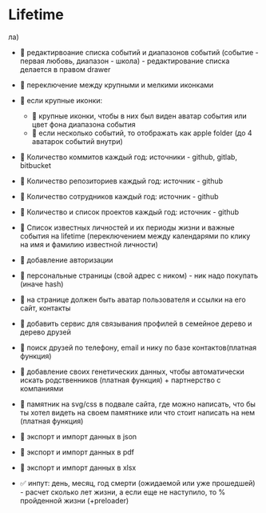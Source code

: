 # Lifetime
ла)
- 🚧 редактирвоание списка событий и диапазонов событий (событие - первая любовь, диапазон - школа) - редактирование списка делается в правом drawer
- 🚧 переключение между крупными и мелкими иконками
- 🚧 если крупные иконки:
    - 🚧 крупные иконки, чтобы в них был виден аватар события или цвет фона диапазона события
    - 🚧 если несколько событий, то отображать как apple folder (до 4 аватарок событий внутри)

- 🚧 Количество коммитов каждый год: источники - github, gitlab, bitbucket
- 🚧 Количество репозиториев каждый год: источник - github
- 🚧 Количество сотрудников каждый год: источник - github
- 🚧 Количество и список проектов каждый год: источник - github

- 🚧 Список известных личностей и их периоды жизни и важные события на lifetime (переключением между календарями по клику на имя и фамилию известной личности)
- 🚧 добавление авторизации
- 🚧 персональные страницы (свой адрес с ником) - ник надо покупать (иначе hash)
- 🚧 на странице должен быть аватар пользователя и ссылки на его сайт, контакты

- 🚧 добавить сервис для связывания профилей в семейное дерево и дерево друзей
- 🚧 поиск друзей по телефону, email и нику по базе контактов(платная функция)

- 🚧 добавление своих генетических данных, чтобы автоматически искать родственников (платная функция) + партнерство с компаниями

- 🚧 памятник на svg/css в подвале сайта, где можно написать, что бы ты хотел видеть на своем памятнике или что стоит написать на нем (платная функция)

- 🚧 экспорт и импорт данных в json
- 🚧 экспорт и импорт данных в pdf
- 🚧 экспорт и импорт данных в xlsx

- ✅ инпут: день, месяц, год смерти (ожидаемой или уже прошедшей) - расчет сколько лет жизни, а если еще не наступило, то % пройденной жизни (+preloader)

